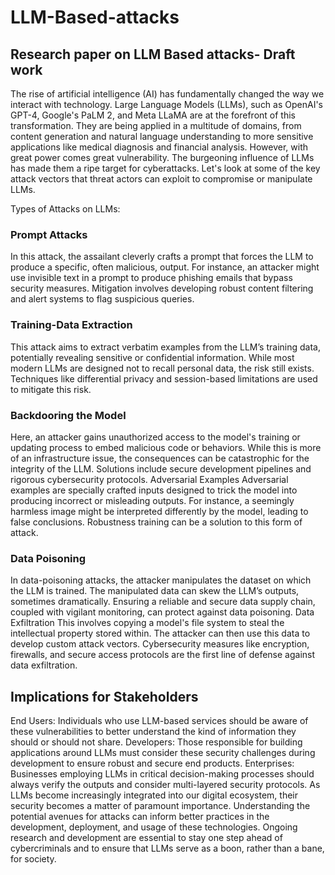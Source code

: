# LLM-Based-attacks
## Research paper on LLM Based attacks- Draft work

The rise of artificial intelligence (AI) has fundamentally changed the way we interact with technology. Large Language Models (LLMs), such as OpenAI's GPT-4, Google's PaLM 2, and Meta LLaMA are at the forefront of this transformation. They are being applied in a multitude of domains, from content generation and natural language understanding to more sensitive applications like medical diagnosis and financial analysis. However, with great power comes great vulnerability. The burgeoning influence of LLMs has made them a ripe target for cyberattacks.
Let's look at some of the key attack vectors that threat actors can exploit to compromise or manipulate LLMs.

Types of Attacks on LLMs: 
### Prompt Attacks
In this attack, the assailant cleverly crafts a prompt that forces the LLM to produce a specific, often malicious, output. For instance, an attacker might use invisible text in a prompt to produce phishing emails that bypass security measures. Mitigation involves developing robust content filtering and alert systems to flag suspicious queries.

### Training-Data Extraction
This attack aims to extract verbatim examples from the LLM’s training data, potentially revealing sensitive or confidential information. While most modern LLMs are designed not to recall personal data, the risk still exists. Techniques like differential privacy and session-based limitations are used to mitigate this risk.

### Backdooring the Model
Here, an attacker gains unauthorized access to the model's training or updating process to embed malicious code or behaviors. While this is more of an infrastructure issue, the consequences can be catastrophic for the integrity of the LLM. Solutions include secure development pipelines and rigorous cybersecurity protocols.
Adversarial Examples
Adversarial examples are specially crafted inputs designed to trick the model into producing incorrect or misleading outputs. For instance, a seemingly harmless image might be interpreted differently by the model, leading to false conclusions. Robustness training can be a solution to this form of attack.

### Data Poisoning
In data-poisoning attacks, the attacker manipulates the dataset on which the LLM is trained. The manipulated data can skew the LLM’s outputs, sometimes dramatically. Ensuring a reliable and secure data supply chain, coupled with vigilant monitoring, can protect against data poisoning.
Data Exfiltration
This involves copying a model's file system to steal the intellectual property stored within. The attacker can then use this data to develop custom attack vectors. Cybersecurity measures like encryption, firewalls, and secure access protocols are the first line of defense against data exfiltration.

## Implications for Stakeholders
End Users: Individuals who use LLM-based services should be aware of these vulnerabilities to better understand the kind of information they should or should not share.
Developers: Those responsible for building applications around LLMs must consider these security challenges during development to ensure robust and secure end products.
Enterprises: Businesses employing LLMs in critical decision-making processes should always verify the outputs and consider multi-layered security protocols.
As LLMs become increasingly integrated into our digital ecosystem, their security becomes a matter of paramount importance. 
Understanding the potential avenues for attacks can inform better practices in the development, deployment, and usage of these technologies. Ongoing research and development are essential to stay one step ahead of cybercriminals and to ensure that LLMs serve as a boon, rather than a bane, for society.
